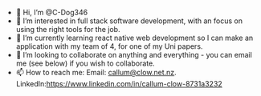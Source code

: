 - 👋 Hi, I’m @C-Dog346
- 👀 I’m interested in full stack software development, with an focus on using the right tools for the job.
- 🌱 I’m currently learning react native web development so I can make an application with my team of 4, for one of my Uni papers.
- 💞️ I’m looking to collaborate on anything and everything - you can email me (see below) if you wish to collaborate.
- 📫 How to reach me: Email: callum@clow.net.nz. LinkedIn:https://www.linkedin.com/in/callum-clow-8731a3232

<!---
C-Dog346/C-Dog346 is a ✨ special ✨ repository because its `README.md` (this file) appears on your GitHub profile.
You can click the Preview link to take a look at your changes.
--->
